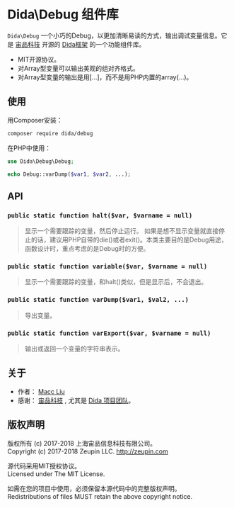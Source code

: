 # Dida\Debug 组件库

`Dida\Debug` 一个小巧的Debug，以更加清晰易读的方式，输出调试变量信息。它是 [宙品科技](http://zeupin.com) 开源的 [Dida框架](http://dida.zeupin.com) 的一个功能组件库。

* MIT开源协议。
* 对Array型变量可以输出美观的组对齐格式。
* 对Array型变量的输出是用[...]，而不是用PHP内置的array(...)。

## 使用

用Composer安装：

```bash
composer require dida/debug
```

在PHP中使用：

```php
use Dida\Debug\Debug;

echo Debug::varDump($var1, $var2, ...);
```

## API

### `public static function halt($var, $varname = null)`

> 显示一个需要跟踪的变量，然后停止运行。
> 如果是想不显示变量就直接停止的话，建议用PHP自带的die()或者exit()。本类主要目的是Debug用途，函数设计时，重点考虑的是Debug时的方便。

### `public static function variable($var, $varname = null)`

> 显示一个需要跟踪的变量，和halt()类似，但是显示后，不会退出。

### `public static function varDump($var1, $val2, ...)`

> 导出变量。

### `public static function varExport($var, $varname = null)`

> 输出或返回一个变量的字符串表示。

## 关于

* 作者： [Macc Liu](https://github.com/maccliu)
* 感谢： [宙品科技](http://zeupin.com) , 尤其是 [Dida 项目团队](http://dida.zeupin.com)。

## 版权声明

版权所有 (c) 2017-2018 上海宙品信息科技有限公司。<br>Copyright (c) 2017-2018 Zeupin LLC. <http://zeupin.com>

源代码采用MIT授权协议。<br>Licensed under The MIT License.

如需在您的项目中使用，必须保留本源代码中的完整版权声明。<br>Redistributions of files MUST retain the above copyright notice.
